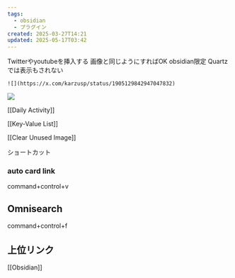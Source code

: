 ```yaml
---
tags:
  - obsidian
  - プラグイン
created: 2025-03-27T14:21
updated: 2025-05-17T03:42
---
```

Twitterやyoutubeを挿入する
画像と同じようにすればOK
obsidian限定
Quartzでは表示もされない
```
![](https://x.com/karzusp/status/1905129842947047832)
```

![](https://x.com/karzusp/status/1905129842947047832)


[[Daily Activity]]

[[Key-Value List]]

[[Clear Unused Image]]

ショートカット

### auto card link
command+control+v

## Omnisearch

command+control+f

## 上位リンク
[[Obsidian]]






